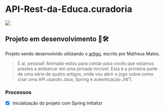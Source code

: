 # API-Rest-da-Educa.curadoria

<a href="https://www.linkedin.com/posts/matheus-matos-0644bb224_desenvolvimentodeapi-java-springboot-activity-7129143256092688385-cRwC/" target="_blanc">
  <img src="https://github.com/TheBrunno/API-Rest-da-Educa.curadoria/assets/68453992/e42b5cef-1226-47d2-8eb9-c9c56d21d9f3">
</a>

## Projeto em desenvolvimento 🚧🛠️
Projeto sendo desenvolvido utilizando o [artigo](https://www.linkedin.com/posts/matheus-matos-0644bb224_desenvolvimentodeapi-java-springboot-activity-7129143256092688385-cRwC/), escrito por Matheus Matos.

> E aí, pessoal! Animado estou para contar para vocês que estamos prestes a embarcar em uma jornada incrível. Esta é a primeira parte de uma série de quatro artigos, onde vou abrir o jogo sobre como criar uma API usando Java, Spring e autenticação JWT.


### Processos
- [x] Inicialização do projeto com Spring Initializr
